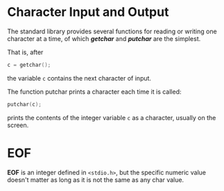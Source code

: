 # Character Input and Output

The standard library provides several functions for reading or writing one character at a time,
of which ***getchar*** and ***putchar*** are the simplest.

That is, after
```c
c = getchar();
```
the variable `c` contains the next character of input.

The function putchar prints a character each time it is called:
```c
putchar(c);
```
prints the contents of the integer variable `c` as a character, usually on the screen.


# EOF

**EOF** is an integer defined in `<stdio.h>`, but the specific numeric value doesn't matter as long as
it is not the same as any char value.